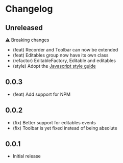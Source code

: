 # Changelog

## Unreleased

⚠️ Breaking changes

- (feat) Recorder and Toolbar can now be extended
- (feat) Editables group now have its own class
- (refactor) EditableFactory, Editable and editables
- (style) Adopt the [Javascript style guide](https://github.com/airbnb/javascript) 

## 0.0.3

- (feat) Add support for NPM

## 0.0.2

- (fix) Better support for editables events
- (fix) Toolbar is yet fixed instead of being absolute

## 0.0.1

- Initial release
